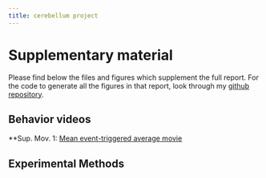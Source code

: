 ```yaml
---
title: cerebellum project
---
```


# Supplementary material

Please find below the files and figures which supplement the full report. For the code to generate all the figures in that report, look through my [github repository].

[github repository]:https://github.com/Kelarion/ephys

Behavior videos
------
**Sup. Mov. 1: [Mean event-triggered average movie]

[Mean event-triggered average movie]: https://drive.google.com/file/d/1ZMPyG3y3KX1GGi99VKt-0TK4YMBdshu4/view?usp=sharing

Experimental Methods
------